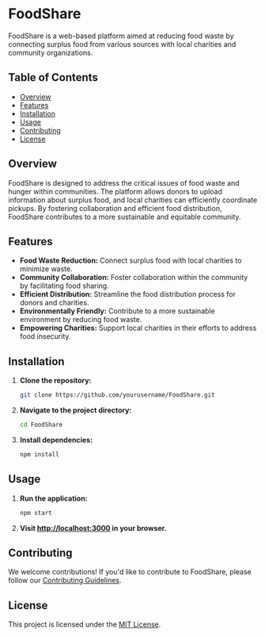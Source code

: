 # FoodShare

FoodShare is a web-based platform aimed at reducing food waste by connecting surplus food from various sources with local charities and community organizations.

## Table of Contents

- [Overview](#overview)
- [Features](#features)
- [Installation](#installation)
- [Usage](#usage)
- [Contributing](#contributing)
- [License](#license)

## Overview

FoodShare is designed to address the critical issues of food waste and hunger within communities. The platform allows donors to upload information about surplus food, and local charities can efficiently coordinate pickups. By fostering collaboration and efficient food distribution, FoodShare contributes to a more sustainable and equitable community.

## Features

- **Food Waste Reduction:** Connect surplus food with local charities to minimize waste.
- **Community Collaboration:** Foster collaboration within the community by facilitating food sharing.
- **Efficient Distribution:** Streamline the food distribution process for donors and charities.
- **Environmentally Friendly:** Contribute to a more sustainable environment by reducing food waste.
- **Empowering Charities:** Support local charities in their efforts to address food insecurity.

## Installation

1. **Clone the repository:**

    ```bash
    git clone https://github.com/yourusername/FoodShare.git
    ```

2. **Navigate to the project directory:**

    ```bash
    cd FoodShare
    ```

3. **Install dependencies:**

    ```bash
    npm install
    ```

## Usage

1. **Run the application:**

    ```bash
    npm start
    ```

2. **Visit [http://localhost:3000](http://localhost:3000) in your browser.**

## Contributing

We welcome contributions! If you'd like to contribute to FoodShare, please follow our [Contributing Guidelines](CONTRIBUTING.md).

## License

This project is licensed under the [MIT License](LICENSE).
